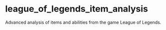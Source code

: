 # league_of_legends_item_analysis
Advanced analysis of items and abilities from the game League of Legends.
